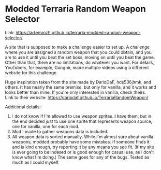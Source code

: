 # Modded Terraria Random Weapon Selector
Link: https://artemrozh.github.io/terraria-modded-random-weapon-selector/

A site that is supposed to make a challenge easier to set up. A challenge where you are assigned a random weapon that you could obtain, and you are to use it until you beat the set boss, moving on until you beat the game. Other than that, there are no limitations; do whatever you want. For details, YouTubers, for example, Gungnir, made multiple videos using a different website for this challenge.  

Huge inspiration taken from the site made by DarioDaF, hds536jhmk, and others. It has nearly the same premise, but only for vanilla, and it works and looks better than mine. If you're only interested in vanilla, check theirs.  
Link to their website: https://dariodaf.github.io/TerrariaRandomWeapon/ 

Additional details:  
1. I do not know if I'm allowed to use weapon sprites. I have them, but in the end decided just to use one sprite that represents weapon source, one for vanilla, one for each mod.  
2. Mod I made to gather weapons data is included. 
3. All weapon data is sorted manually. While I'm almost sure about vanilla weapons, modded probably have some mistakes. If someone finds it and is kind enough, try reporting it by any means you see fit. (If my site is ever going to be indexed or is good enough for casual use, as I don't know what I'm doing.) The same goes for any of the bugs. Tested as much as I could myself.

